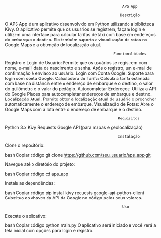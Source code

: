                                                           APS App

                                                         Descrição

O APS App é um aplicativo desenvolvido em Python utilizando a biblioteca Kivy. O aplicativo permite que os usuários se registrem, façam login e utilizem uma interface para calcular tarifas de táxi com base em endereços de embarque e destino. Ele também suporta a visualização de rotas no Google Maps e a obtenção de localização atual.

                                                      Funcionalidades

Registro e Login de Usuário: Permite que os usuários se registrem com nome, e-mail, data de nascimento e senha. Após o registro, um e-mail de confirmação é enviado ao usuário.
Login com Conta Google: Suporte para login com conta Google.
Calculadora de Tarifa: Calcula a tarifa estimada com base na distância entre o endereço de embarque e o destino, o valor do quilômetro e o valor do pedágio.
Autocompletar Endereços: Utiliza a API do Google Places para autocompletar endereços de embarque e destino.
Localização Atual: Permite obter a localização atual do usuário e preencher automaticamente o endereço de embarque.
Visualização de Rotas: Abre o Google Maps com a rota entre o endereço de embarque e o destino.

                                                        Requisitos

Python 3.x
Kivy
Requests
Google API (para mapas e geolocalização)

                                                        Instalação

Clone o repositório:

bash Copiar código git clone https://github.com/seu_usuario/aps_app.git

Navegue até o diretório do projeto:

bash Copiar código cd aps_app

Instale as dependências:

bash Copiar código pip install kivy requests google-api-python-client
Substitua as chaves da API do Google no código pelos seus valores.

                                                          Uso

Execute o aplicativo:

bash Copiar código python main.py
O aplicativo será iniciado e você verá a tela inicial com opções para login e registro.
